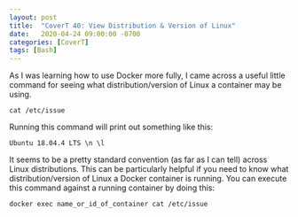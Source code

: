 ```yaml
---
layout: post
title:  "CoverT 40: View Distribution & Version of Linux"
date:   2020-04-24 09:00:00 -0700
categories: [CoverT]
tags: [Bash]
---
```


As I was learning how to use Docker more fully, I came across a useful little command for seeing what distribution/version of Linux a container may be using. 

`cat /etc/issue`

Running this command will print out something like this:

```
Ubuntu 18.04.4 LTS \n \l
```

It seems to be a pretty standard convention (as far as I can tell) across Linux distributions. This can be particularly helpful if you need to know what distribution/version of Linux a Docker container is running. You can execute this command against a running container by doing this:

`docker exec name_or_id_of_container cat /etc/issue`